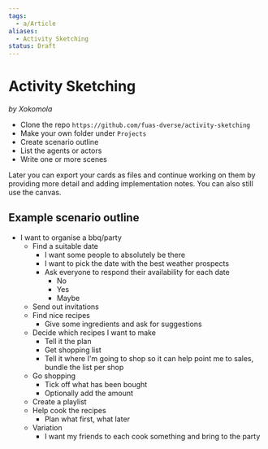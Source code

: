 ```yaml
---
tags:
  - a/Article
aliases:
  - Activity Sketching
status: Draft
---
```

# Activity Sketching

*by Xokomola*

- Clone the repo `https://github.com/fuas-dverse/activity-sketching`
- Make your own folder under `Projects`
- Create scenario outline
- List the agents or actors
- Write one or more scenes

Later you can export your cards as files and continue working on them by providing more detail and adding implementation notes. You can also still use the canvas.

## Example scenario outline

- I want to organise a bbq/party
	- Find a suitable date
		- I want some people to absolutely be there
		- I want to pick the date with the best weather prospects
		- Ask everyone to respond their availability for each date
			- No
			- Yes
			- Maybe
	- Send out invitations
	- Find nice recipes
		- Give some ingredients and ask for suggestions
	- Decide which recipes I want to make
		- Tell it the plan
		- Get shopping list
		- Tell it where I'm going to shop so it can help point me to sales, bundle the list per shop
	- Go shopping
		- Tick off what has been bought
		- Optionally add the amount
	- Create a playlist
	- Help cook the recipes
		- Plan what first, what later
	- Variation
		- I want my friends to each cook something and bring to the party
